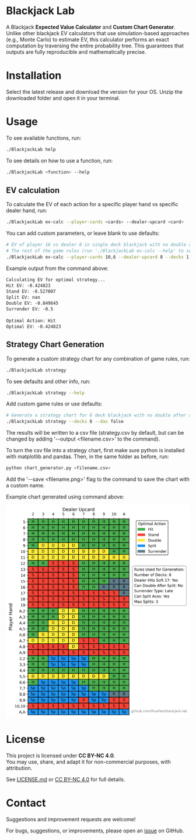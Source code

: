 # Blackjack Lab
A Blackjack **Expected Value Calculator** and **Custom Chart Generator**. Unlike other blackjack EV calculators that use simulation-based approaches (e.g., Monte Carlo) to estimate EV, this calculator performs an exact computation by traversing the entire probability tree. This guarantees that outputs are fully reproducible and mathematically precise.

# Installation
Select the latest release and download the version for your OS. Unzip the downloaded folder and open it in your terminal.

# Usage
To see available functions, run:
```bash
./BlackjackLab help
```
To see details on how to use a function, run:
```bash
./BlackjackLab <function> --help
```
## EV calculation
To calculate the EV of each action for a specific player hand vs specific dealer hand, run:
```bash
./BlackjackLab ev-calc --player-cards <cards> --dealer-upcard <card>
```

You can add custom parameters, or leave blank to use defaults:
```bash
# EV of player 16 vs dealer 8 in single deck blackjack with no double after splits where dealer hits soft 17
# The rest of the game rules (run './BlackjackLab ev-calc --help' to see) are defaulted.
./BlackjackLab ev-calc --player-cards 10,6 --dealer-upcard 8 --decks 1 --das false --s17 false
```

Example output from the command above:
```
Calculating EV for optimal strategy...
Hit EV: -0.424823
Stand EV: -0.527007
Split EV: nan
Double EV: -0.849645
Surrender EV: -0.5

Optimal Action: Hit
Optimal EV: -0.424823
```

## Strategy Chart Generation
To generate a custom strategy chart for any combination of game rules, run:
```bash
./BlackjackLab strategy
```

To see defaults and other info, run:
```bash
./BlackjackLab strategy --help
```

Add custom game rules or use defaults:
```bash
# Generate a strategy chart for 6 deck blackjack with no double after split
./BlackjackLab strategy --decks 6 --das false
```

The results will be written to a csv file (strategy.csv by default, but can be changed by adding '--output <filename.csv>' to the command).

To turn the csv file into a strategy chart, first make sure python is installed with matplotlib and pandas. Then, in the same folder as before, run:
```bash
python chart_generator.py <filename.csv>
```

Add the '--save <filename.png>' flag to the command to save the chart with a custom name.

Example chart generated using command above:

<img src="images/example_chart.png" alt="Example Strategy Chart" width="600">

# License

This project is licensed under **CC BY-NC 4.0**.  
You may use, share, and adapt it for non-commercial purposes, with attribution.

See [LICENSE.md](LICENSE.md) or [CC BY-NC 4.0](https://creativecommons.org/licenses/by-nc/4.0/) for full details.

# Contact
Suggestions and improvement requests are welcome!

For bugs, suggestions, or improvements, please open an [issue](https://github.com/fkuefler/blackjack-lab/issues) on GitHub.  
